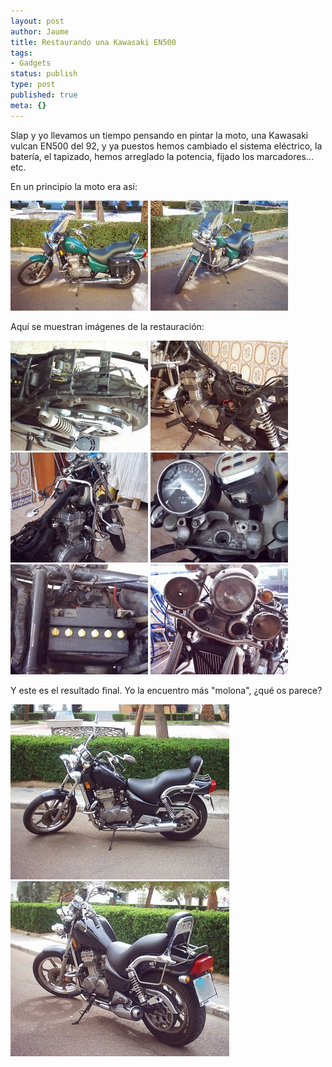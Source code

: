 ```yaml
---
layout: post
author: Jaume
title: Restaurando una Kawasaki EN500
tags:
- Gadgets
status: publish
type: post
published: true
meta: {}
---
```

Slap y yo llevamos un tiempo pensando en pintar la moto, una Kawasaki vulcan EN500 del 92, y ya puestos hemos cambiado el sistema eléctrico, la batería, el tapizado, hemos arreglado la potencia, fijado los marcadores... etc.

En un principio la moto era así:

<img src="../images_posts/vulcan1.jpg" alt="Kawasaki EN500" class="center"/>

<img src="../images_posts/vulcan2.jpg" alt="Kawasaki EN500" class="center"/>

Aquí se muestran imágenes de la restauración:

<img src="../images_posts/vulcan3.jpg" alt="Kawasaki EN500" class="center"/>

<img src="../images_posts/vulcan4.jpg" alt="Kawasaki EN500" class="center"/>

<img src="../images_posts/vulcan5.jpg" alt="Kawasaki EN500" class="center"/>

<img src="../images_posts/vulcan6.jpg" alt="Kawasaki EN500" class="center"/>

<img src="../images_posts/vulcan7.jpg" alt="Kawasaki EN500" class="center"/>

<img src="../images_posts/vulcan8.jpg" alt="Kawasaki EN500" class="center"/>

Y este es el resultado final. Yo la encuentro más "molona", ¿qué os parece?

<img src="../images_posts/vulcan9.jpg" alt="Kawasaki EN500" class="center" />

<img src="../images_posts/vulcan10.jpg" alt="Kawasaki EN500" class="center"/>

